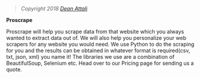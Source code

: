 > *Copyright 2018 [Dean Attali](https://deanattali.com)*

**Proscrape**

Proscrape will help you scrape data from that website which you always wanted to extract data out of. We will also help you personalize your web scrapers for any website you would need. We use Python to do the scraping for you and the results can be obtained in whatever format is required(csv, txt, json, xml) you name it! The libraries we use are a combination of BeautifulSoup, Selenium etc. Head over to our Pricing page for sending us a quote.
